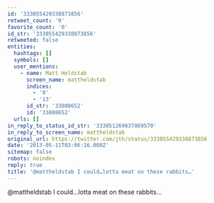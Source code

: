 ```yaml
---
id: '333055429338873856'
retweet_count: '0'
favorite_count: '0'
id_str: '333055429338873856'
retweeted: false
entities:
  hashtags: []
  symbols: []
  user_mentions:
    - name: Matt Heldstab
      screen_name: mattheldstab
      indices:
        - '0'
        - '13'
      id_str: '33808652'
      id: '33808652'
  urls: []
in_reply_to_status_id_str: '333051269637869570'
in_reply_to_screen_name: mattheldstab
original_url: https://twitter.com/jth/status/333055429338873856
date: '2013-05-11T03:06:16.000Z'
sitemap: false
robots: noindex
reply: true
title: '@mattheldstab I could…lotta meat on these rabbits…'
---
```


@mattheldstab I could…lotta meat on these rabbits…